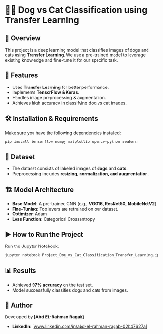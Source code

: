 # 🐶🐱 Dog vs Cat Classification using Transfer Learning  

## 📌 Overview  
This project is a deep learning model that classifies images of dogs and cats using **Transfer Learning**. We use a pre-trained model to leverage existing knowledge and fine-tune it for our specific task.  

## 🚀 Features  
- Uses **Transfer Learning** for better performance.  
- Implements **TensorFlow & Keras**.  
- Handles image preprocessing & augmentation.  
- Achieves high accuracy in classifying dog vs cat images.  

## 🛠️ Installation & Requirements  
Make sure you have the following dependencies installed:  

```bash
pip install tensorflow numpy matplotlib opencv-python seaborn
```

## 📂 Dataset  
- The dataset consists of labeled images of **dogs** and **cats**.  
- Preprocessing includes **resizing, normalization, and augmentation**.  

## 🏗️ Model Architecture  
- **Base Model**: A pre-trained CNN (e.g., **VGG16, ResNet50, MobileNetV2**)  
- **Fine-Tuning**: Top layers are retrained on our dataset.  
- **Optimizer**: Adam  
- **Loss Function**: Categorical Crossentropy  

## ▶️ How to Run the Project  
Run the Jupyter Notebook:  

```bash
jupyter notebook Project_Dog_vs_Cat_Classification_Transfer_Learning.ipynb
```

## 📊 Results  
- Achieved **97% accuracy** on the test set.  
- Model successfully classifies dogs and cats from images.  

## 🔗 Author  
Developed by **[Abd EL-Rahman Ragab]**  
- **LinkedIn**: [www.linkedin.com/in/abd-el-rahman-ragab-02b47627a]  

